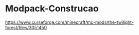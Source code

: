 # Modpack-Construcao
https://www.curseforge.com/minecraft/mc-mods/the-twilight-forest/files/3051450
